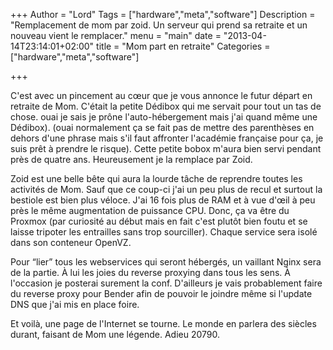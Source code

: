 +++
Author = "Lord"
Tags = ["hardware","meta","software"]
Description = "Remplacement de mom par zoid.
Un serveur qui prend sa retraite et un nouveau vient le remplacer."
menu = "main"
date = "2013-04-14T23:14:01+02:00"
title = "Mom part en retraite"
Categories = ["hardware","meta","software"]

+++

C'est avec un pincement au cœur que je vous annonce le futur départ en retraite de Mom.
C'était la petite Dédibox qui me servait pour tout un tas de chose.
ouai je sais je prône l'auto-hébergement mais j'ai quand même une Dédibox).
(ouai normalement ça se fait pas de mettre des parenthèses en dehors d'une phrase mais s'il faut affronter l'académie française pour ça, je suis prêt à prendre le risque).
Cette petite bobox m'aura bien servi pendant près de quatre ans.
Heureusement je la remplace par Zoid.

Zoid est une belle bête qui aura la lourde tâche de reprendre toutes les activités de Mom.
Sauf que ce coup-ci j'ai un peu plus de recul et surtout la bestiole est bien plus véloce.
J'ai 16 fois plus de RAM et à vue d'œil à peu près le même augmentation de puissance CPU.
Donc, ça va être du Proxmox (par curiosité au début mais en fait c'est plutôt bien foutu et se laisse tripoter les entrailles sans trop sourciller).
Chaque service sera isolé dans son conteneur OpenVZ.

Pour “lier” tous les webservices qui seront hébergés, un vaillant Nginx sera de la partie.
À lui les joies du reverse proxying dans tous les sens.
À l'occasion je posterai surement la conf.
D'ailleurs je vais probablement faire du reverse proxy pour Bender afin de pouvoir le joindre même si l'update DNS que j'ai mis en place foire.

Et voilà, une page de l'Internet se tourne.
Le monde en parlera des siècles durant, faisant de Mom une légende.
Adieu 20790.

